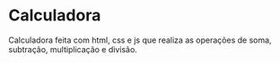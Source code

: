 # Calculadora
Calculadora feita com html, css e js que realiza as operações de soma, subtração, multiplicação e divisão.
